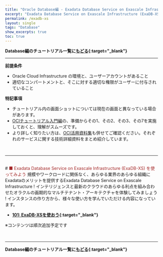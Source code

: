 ```yaml
---
title: "Oracle Database編 - Exadata Database Service on Exascale Infrastructure (ExaDB-XS) を使ってみよう"
excerpt: "Exadata Database Service on Exascale Infrastructure (ExaDB-XS)を学ぶチュートリアルです。インスタンスの作成から、運用管理までを一通り体験します。"
permalink: /exadb-xs
layout: single
tags: "Database"
show_excerpts: true
toc: true
---
```

  

**Database編のチュートリアル一覧に[もどる](/ocitutorials/database/){:target="_blank"}**
<br/>

----
**前提条件**  
+ Oracle Cloud Infrastructure の環境と、ユーザーアカウントがあること
+ 適切なコンパートメントと、そこに対する適切な権限がユーザーに付与されていること

**特記事項**  
+ チュートリアル内の画面ショットについては現在の画面と異なっている場合があります。
+ [OCIチュートリアル入門編](/ocitutorials/beginners/)の、準備からその1、その2、その3、その7を実施しておくと、理解がスムーズです。  
+ より詳しく知りたい方は、[OCI活用資料集](https://oracle-japan.github.io/ocidocs/services/database/)も併せてご確認ください。それぞれのサービスに関する技術詳細資料をまとめ紹介しています。
<br/>

----

<br/>
# <span style="color: brown; ">■ Exadata Database Service on Exascale Infrastructure (ExaDB-XS) を使ってみよう</span>
規模やワークロードに関係なく、あらゆる業界のあらゆる組織にExadataのメリットを提供するExadata Database Service on Exascale Infrastructure !
インテリジェンスと最新のクラウドのあらゆる利点を組み合わせたオラクルの画期的なマルチテナント・アーキテクチャを体験してみましょう !
インスタンスの作り方から、様々な使い方を学んでいただける内容になっています。


+ **[101: ExaDB-XSを使おう](/ocitutorials/exadb-xs/exadb-xs101-create-exadb-xs/){:target="_blank"}**

※コンテンツは順次追加予定です

<br/>

----

**Database編のチュートリアル一覧に[もどる](/ocitutorials/database/){:target="_blank"}**
<br/>

<!-- 

## 101以降は準備中

  -->  

<br/>
